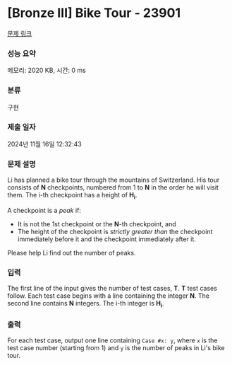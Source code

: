 # [Bronze III] Bike Tour - 23901 

[문제 링크](https://www.acmicpc.net/problem/23901) 

### 성능 요약

메모리: 2020 KB, 시간: 0 ms

### 분류

구현

### 제출 일자

2024년 11월 16일 12:32:43

### 문제 설명

<p>Li has planned a bike tour through the mountains of Switzerland. His tour consists of <b>N</b> checkpoints, numbered from 1 to <b>N</b> in the order he will visit them. The i-th checkpoint has a height of <b>H<sub>i</sub></b>.</p>

<p>A checkpoint is a <i>peak</i> if:</p>

<ul>
	<li>It is not the 1st checkpoint or the <b>N</b>-th checkpoint, and</li>
	<li>The height of the checkpoint is <i>strictly greater than</i> the checkpoint immediately before it and the checkpoint immediately after it.</li>
</ul>

<p>Please help Li find out the number of peaks.</p>

### 입력 

 <p>The first line of the input gives the number of test cases, <b>T</b>. <b>T</b> test cases follow. Each test case begins with a line containing the integer <b>N</b>. The second line contains <b>N</b> integers. The i-th integer is <b>H<sub>i</sub></b>.</p>

### 출력 

 <p>For each test case, output one line containing <code>Case #x: y</code>, where <code>x</code> is the test case number (starting from 1) and <code>y</code> is the number of peaks in Li's bike tour.</p>

